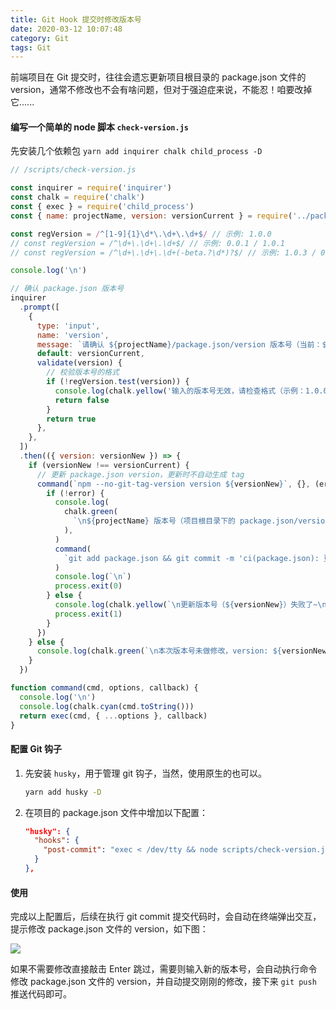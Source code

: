 ```yaml
---
title: Git Hook 提交时修改版本号
date: 2020-03-12 10:07:48
category: Git
tags: Git
---
```


前端项目在 Git 提交时，往往会遗忘更新项目根目录的 package.json 文件的 version，通常不修改也不会有啥问题，但对于强迫症来说，不能忍！咱要改掉它......

#### 编写一个简单的 node 脚本 `check-version.js`

先安装几个依赖包 `yarn add inquirer chalk child_process -D`

```js
// /scripts/check-version.js

const inquirer = require('inquirer')
const chalk = require('chalk')
const { exec } = require('child_process')
const { name: projectName, version: versionCurrent } = require('../package')

const regVersion = /^[1-9]{1}\d*\.\d+\.\d+$/ // 示例: 1.0.0
// const regVersion = /^\d+\.\d+\.\d+$/ // 示例: 0.0.1 / 1.0.1
// const regVersion = /^\d+\.\d+\.\d+(-beta.?\d*)?$/ // 示例: 1.0.3 / 0.0.1-beta / 1.0.0-beta.3

console.log('\n')

// 确认 package.json 版本号
inquirer
  .prompt([
    {
      type: 'input',
      name: 'version',
      message: `请确认 ${projectName}/package.json/version 版本号（当前：${versionCurrent}）：\n`,
      default: versionCurrent,
      validate(version) {
        // 校验版本号的格式
        if (!regVersion.test(version)) {
          console.log(chalk.yellow('输入的版本号无效，请检查格式（示例：1.0.0、2.3.2）'))
          return false
        }
        return true
      },
    },
  ])
  .then(({ version: versionNew }) => {
    if (versionNew !== versionCurrent) {
      // 更新 package.json version，更新时不自动生成 tag
      command(`npm --no-git-tag-version version ${versionNew}`, {}, (error, stdout, stderr) => {
        if (!error) {
          console.log(
            chalk.green(
              `\n${projectName} 版本号（项目根目录下的 package.json/version）更新成功，version: ${versionNew} ！`,
            ),
          )
          command(
            `git add package.json && git commit -m 'ci(package.json): 更新项目版本号为：${versionNew}'`,
          )
          console.log(`\n`)
          process.exit(0)
        } else {
          console.log(chalk.yellow(`\n更新版本号（${versionNew}）失败了~\n`))
          process.exit(1)
        }
      })
    } else {
      console.log(chalk.green(`\n本次版本号未做修改，version: ${versionNew} ！\n`))
    }
  })

function command(cmd, options, callback) {
  console.log('\n')
  console.log(chalk.cyan(cmd.toString()))
  return exec(cmd, { ...options }, callback)
}
```
    
#### 配置 Git 钩子

1. 先安装 `husky`，用于管理 git 钩子，当然，使用原生的也可以。

    ```bash
    yarn add husky -D
    ```

2. 在项目的 package.json 文件中增加以下配置：

    ```json
    "husky": {
      "hooks": {
        "post-commit": "exec < /dev/tty && node scripts/check-version.js"
      }
    },
    ```

#### 使用

完成以上配置后，后续在执行 git commit 提交代码时，会自动在终端弹出交互，提示修改 package.json 文件的 version，如下图：

![](https://user-gold-cdn.xitu.io/2020/6/10/1729d6b37f7e5254?w=1326&h=348&f=png&s=55796)

如果不需要修改直接敲击 Enter 跳过，需要则输入新的版本号，会自动执行命令修改 package.json 文件的 version，并自动提交刚刚的修改，接下来 `git push` 推送代码即可。
